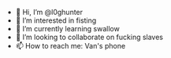 - 👋 Hi, I’m @l0ghunter
- 👀 I’m interested in fisting
- 🌱 I’m currently learning swallow
- 💞️ I’m looking to collaborate on fucking slaves
- 📫 How to reach me: Van's phone

<!---
l0ghunter/l0ghunter is a ✨ special ✨ repository because its `README.md` (this file) appears on your GitHub profile.
You can click the Preview link to take a look at your changes.
--->
